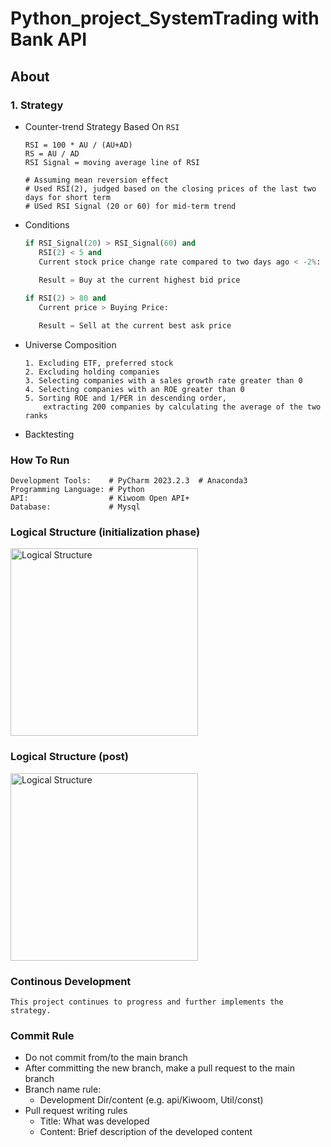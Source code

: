 # Python_project_SystemTrading with Bank API

## About

### 1. Strategy
- Counter-trend Strategy Based On `RSI`
    ```
    RSI = 100 * AU / (AU+AD)
    RS = AU / AD
    RSI Signal = moving average line of RSI
  
    # Assuming mean reversion effect
    # Used RSI(2), judged based on the closing prices of the last two days for short term
    # USed RSI Signal (20 or 60) for mid-term trend
    ```
- Conditions
    ```python
    if RSI_Signal(20) > RSI_Signal(60) and
       RSI(2) < 5 and
       Current stock price change rate compared to two days ago < -2%:
       
       Result = Buy at the current highest bid price
  
    if RSI(2) > 80 and
       Current price > Buying Price:
  
       Result = Sell at the current best ask price
    ```
- Universe Composition
    ```
    1. Excluding ETF, preferred stock 
    2. Excluding holding companies
    3. Selecting companies with a sales growth rate greater than 0
    4. Selecting companies with an ROE greater than 0
    5. Sorting ROE and 1/PER in descending order, 
        extracting 200 companies by calculating the average of the two ranks
    ```
- Backtesting


### How To Run
  ```
  Development Tools:    # PyCharm 2023.2.3  # Anaconda3
  Programming Language: # Python
  API:                  # Kiwoom Open API+
  Database:             # Mysql
  ```

### Logical Structure (initialization phase)
<img src="https://github.com/eDi9root/SystemTrading/blob/main/Documents/Logical%20structure.png" 
alt="Logical Structure" width=300>

### Logical Structure (post)
<img src="https://github.com/eDi9root/SystemTrading/blob/main/Documents/post%20logical%20structure.png" 
alt="Logical Structure" width=300>

### Continous Development
  ```
  This project continues to progress and further implements the strategy.
  ```

### Commit Rule
- Do not commit from/to the main branch
- After committing the new branch, make a pull request to the main branch
- Branch name rule:
  - Development Dir/content (e.g. api/Kiwoom, Util/const)
- Pull request writing rules
  - Title: What was developed
  - Content: Brief description of the developed content